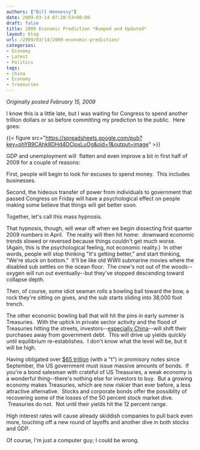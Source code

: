 ```yaml
---
authors: ["Bill Hennessy"]
date: 2009-03-14 07:28:53+00:00
draft: false
title: 2009 Economic Prediction *Bumped and Updated*
layout: blog
url: /2009/03/14/2009-economic-prediction/
categories:
- Economy
- Latest
- Politics
tags:
- china
- Economy
- treasuries
---
```


_*Originally posted February 15, 2009*_

I know this is a little late, but I was waiting for Congress to spend another trillion dollars or so before committing my prediction to the public.  Here goes:

{{< figure src="https://spreadsheets.google.com/pub?key=phYB9CAhk8DHd4DCloxLuOg&oid=1&output=image" >}}


GDP and unemployment will  flatten and even improve a bit in first half of 2009 for a couple of reasons:

First, people will begin to look for excuses to spend money.  This includes businesses.

Second, the hideous transfer of power from individuals to government that passed Congress on Friday will have a psychological effect on people making some believe that things will get better soon. 

Together, let's call this mass hypnosis.

That hypnosis, though, will wear off when we begin dissecting first quarter 2009 numbers in April.  The reality will then hit home:  downward economic trends slowed or reversed because things couldn't get much worse.  (Again, this is the psychological feeling, not economic reality.)  In other words, people will stop thinking "It's getting better," and start thinking, "We're stuck on bottom."  It'll be like old WWII submarine movies where the disabled sub settles on the ocean floor.  The crew's not out of the woods--oxygen will run out eventually--but they've stopped descending toward collapse depth. 

Then, of course, some idiot seaman rolls a bowling ball toward the bow, a rock they're sitting on gives, and the sub starts sliding into 38,000 foot trench. 

The other economic bowling ball that will hit the pins in early summer is Treasuries.  With the uptick in private sector activity and the flood of Treasuries hitting the streets, investors--[especially China](https://www.bloomberg.com/apps/news?pid=20601087&sid=aP7DPb6vb0Eo&refer=worldwide)--will shift their purchases away from government debt.  This will drive up yields quickly until equilibrium re-establishes.  I don't know what the level will be, but it will be high.  

Having obligated over [$65 trillion](https://www.myprops.org/content/U.S.-federal-obligations-of-65.5-trillion-exceed-world-GDP/) (with a "t") in promisory notes since September, the US government must issue massive amounts of bonds.  If you're a bond salesman with crateful of US Treasuries, a weak economy is a wonderful thing--there's nothing else for investors to buy.  But a growing economy makes Treasuries, which are now riskier than ever before, a less attractive alternative.  Stocks and corporate bonds offer the possiblity of recovering some of the losses of the 50 percent stock market dive.  Treasuries do not.  Not until their yields hit the 12 percent range.

High interest rates will cause already skiddish companies to pull back even more, touching off a new round of layoffs and another dive in both stocks and GDP.  

Of course, I'm just a computer guy; I could be wrong.

